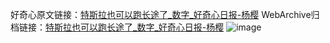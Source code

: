 好奇心原文链接：[特斯拉也可以跑长途了_数字_好奇心日报-杨樱](https://www.qdaily.com/articles/103.html)
WebArchive归档链接：[特斯拉也可以跑长途了_数字_好奇心日报-杨樱](http://web.archive.org/web/20190623145135/https://www.qdaily.com/articles/103.html)
![image](http://ww3.sinaimg.cn/large/007d5XDply1g3v3x655muj30u01ps49a)